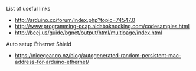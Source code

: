 List of useful links
 - http://arduino.cc/forum/index.php?topic=74547.0
 - http://www.programming-pcap.aldabaknocking.com/codesamples.html
 - http://beej.us/guide/bgnet/output/html/multipage/index.html
 
Auto setup Ethernet Shield
 - https://nicegear.co.nz/blog/autogenerated-random-persistent-mac-address-for-arduino-ethernet/
